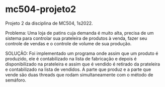# mc504-projeto2
Projeto 2 da disciplina de MC504, 1s2022.


Problema: Uma loja de patins cuja demanda é muito alta, precisa de um sistema para controlar sua prateleira de produtos à venda, fazer seu controle de vendas e o controle de volume de sua produção.

SOLUÇÃO: Foi implementado um programa onde assim que um produto é produzido, ele é contabilizado na lista de fabricação e depois é disponibilizado na prateleira e assim que é vendido é retirado da prateleira e contabilizado na lista de vendidos. 
A parte que produz e a parte que vende são duas threads que rodam simultaneamente com o método de semáforo.

